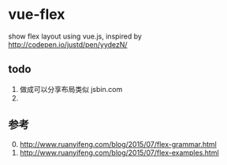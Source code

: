 # vue-flex

show flex layout using vue.js, inspired by http://codepen.io/justd/pen/yydezN/

## todo

1. 做成可以分享布局类似 jsbin.com
2. 

## 参考

0. http://www.ruanyifeng.com/blog/2015/07/flex-grammar.html
1. http://www.ruanyifeng.com/blog/2015/07/flex-examples.html

